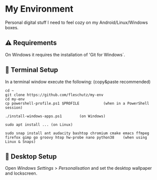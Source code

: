 My Environment
==============
Personal digital stuff I need to feel cozy on my Android/Linux/Windows boxes.

⚠️ Requirements
----------------
On Windows it requires the installation of 'Git for Windows´.

🔧 Terminal Setup
------------------
In a terminal window execute the following: (copy&paste recommended)
```
cd ~
git clone https://github.com/fleschutz/my-env
cd my-env
cp powershell-profile.ps1 $PROFILE           (when in a PowerShell session)

./install-windows-apps.ps1        (on Windows)

sudo apt install ... (on Linux)

sudo snap install ant audacity bashtop chromium cmake emacs ffmpeg firefox gimp go groovy htop hw-probe nano python38    (when using Linux & Snaps)
```

🔧 Desktop Setup
------------------
Open *Windows Settings* > *Personalisation* and set the desktop wallpaper and lockscreen.
